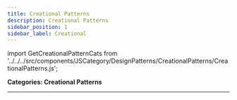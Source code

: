 ```yaml
---
title: Creational Patterns
description: Creational Patterns
sidebar_position: 1
sidebar_label: Creational
---
```


import GetCreationalPatternCats from '../../../src/components/JSCategory/DesignPatterns/CreationalPatterns/CreationalPatterns.js';

**Categories: Creational Patterns**

<GetCreationalPatternCats />

---
